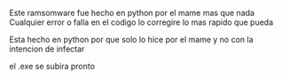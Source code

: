 Este ramsomware fue hecho en python por el mame mas que nada
Cualquier error o falla en el codigo lo corregire lo mas rapido que pueda

Esta hecho en python por que solo lo hice por el mame y no con la intencion de infectar

el .exe se subira pronto
